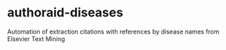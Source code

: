 # authoraid-diseases
Automation of extraction citations with references by disease names from Elsevier Text Mining 
